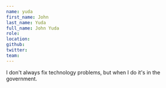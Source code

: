 ```yaml
---
name: yuda
first_name: John
last_name: Yuda
full_name: John Yuda
role: 
location: 
github:
twitter:
team:
---
```


I don't always fix technology problems, but when I do it's in the government.
